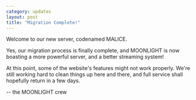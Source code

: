```yaml
---
category: updates
layout: post
title: "Migration Complete!"
---
```


Welcome to our new server, codenamed MALICE.

Yes, our migration process is finally complete, and MOONLIGHT is now boasting a more powerful server, and a better streaming system!

At this point, some of the website's features might not work properly. We're still working hard to clean things up here and there, and full service shall hopefully return in a few days.

-- the MOONLIGHT crew
